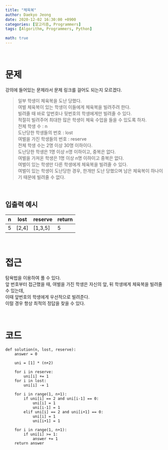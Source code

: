 ```yaml
---
title: "체육복"
author: Daekyo Jeong
date: 2020-12-02 16:30:00 +0900
categories: [알고리즘, Programmers]
tags: [Algorithm, Programmers, Python]

math: true
---
```



<br/>

# 문제

강의에 들어있는 문제라서 문제 링크를 걸어도 되는지 모르겠다.

> 일부 학생이 체육복을 도난 당했다.      
> 여벌 체육복이 있는 학생이 이들에게 체육복을 빌려주려 한다.      
> 빌려줄 때 바로 앞번호나 뒷번호의 학생에게만 빌려줄 수 있다.   
> 적절히 빌려주어 최대한 많은 학생이 체육 수업을 들을 수 있도록 하자.   
> 전체 학생 수 : n   
> 도난당한 학생들의 번호 : lost   
> 여벌을 가진 학생들의 번호 : reserve   
> 전체 학생 수는 2명 이상 30명 이하이다.   
> 도난당한 학생은 1명 이상 n명 이하이고, 중복은 없다.      
> 여벌을 가져온 학생은 1명 이상 n명 이하이고 중복은 없다.      
> 여벌이 있는 학생만 다른 학생에게 체육복을 빌려줄 수 있다.             
> 여벌이 있는 학생이 도난당한 경우, 한개만 도난 당했으며 남은 체육복이 하나이기 때문에 빌려줄 수 없다.   

<br/>

## 입출력 예시



| n | lost | reserve | return |
|---|------|--------|---------|
| 5 | [2,4] | [1,3,5] | 5 |


<br/>

# 접근

탐욕법을 이용하여 풀 수 있다.   
앞 번호부터 접근했을 때, 여벌을 가진 학생은 자신의 앞, 뒤 학생에게 체육복을 빌려줄 수 있는데,   
이때 앞번호의 학생에게 우선적으로 빌려준다.   
이럴 경우 항상 최적의 정답을 찾을 수 있다.         



<br/>

# 코드

```{.python}
def solution(n, lost, reserve):
    answer = 0

    uni = [1] * (n+2)

    for i in reserve:
        uni[i] += 1
    for i in lost:
        uni[i] -= 1

    for i in range(1, n+1):
        if uni[i] == 2 and uni[i-1] == 0:
            uni[i] = 1
            uni[i-1] = 1
        elif uni[i] == 2 and uni[i+1] == 0:
            uni[i] = 1
            uni[i+1] = 1

    for i in range(1, n+1):
        if uni[i] >= 1:
            answer += 1
    return answer
```

<br/>

